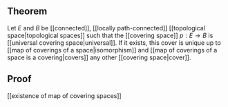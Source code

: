 ## Theorem
Let $E$ and $B$ be [[connected]], [[locally path-connected]] [[topological space|topological spaces]] such that the [[covering space]] $p:E\to B$ is [[universal covering space|universal]]. If it exists, this cover is unique up to [[map of coverings of a space|isomorphism]] and [[map of coverings of a space is a covering|covers]] any other [[covering space|cover]].
## Proof
[[existence of map of covering spaces]]